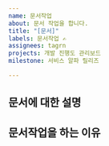 ```yaml
---
name: 문서작업
about: 문서 작업을 합니다.
title: "[문서]"
labels: 문서작업 ✍️
assignees: tagrn
projects: 개발 진행도 관리보드
milestone: 서비스 알파 릴리즈️

---
```


**문서에 대한 설명**
- 

**문서작업을 하는 이유**
-


